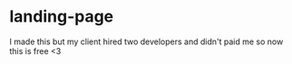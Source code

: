 # landing-page
I made this but my client hired two developers and didn't paid me so now this is free &lt;3
